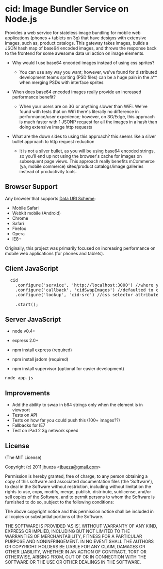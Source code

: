 # cid: Image Bundler Service on Node.js

  Provides a web service for stateless image bundling for mobile web applications (phones + tablets on 3g) that have
  designs with extensive images, such as, product catalogs. This gateway takes images,
  builds a JSON hash map of base64 encoded images, and throws the response back to the frontend for
  some awesome data uri action on image elements.

  * Why would I use base64 encoded images instead of using css sprites?
    * You can use any way you want; however, we've found for distributed development teams spriting (PSD files) can be
    a huge pain in the a** when merging PSDs with interface sprites
    
  * When does base64 encoded images really provide an increased performance benefit?
    * When your users are on 3G or anything slower than WiFi. We've found with tests that on Wifi
    there's literally no difference in performance/user experience; however, on 3G/Edge, this approach
    is much faster with 1 JSONP request for all the images in a hash than doing extensive image http requests
    
  * What are the down sides to using this approach? this seems like a silver bullet approach to http request reduction
    * It is not a silver bullet, as you will be using base64 encoded strings, so you'll end up
    not using the browser's cache for images on subsequent page views. This approach really benefits
    mCommerce (ya, mobile commerce) sites/product catalogs/image galleries instead of productivity tools.
  
## Browser Support

Any browser that supports [Data URI Scheme](http://en.wikipedia.org/wiki/Data_URI_scheme):

* Mobile Safari
* Webkit mobile (Android)
* Chrome
* Safari
* Firefox
* Opera
* IE8+

Originally, this project was primarily focused on increasing performance on mobile web applications (for phones and tablets).
  
## Client JavaScript

<pre>
  cid
    .configure('service', 'http://localhost:3000') //where your nodejs service is hosted
    .configure('callback', 'cidSwapImages') //defaulted to cidSwap
    .configure('lookup', 'cid-src') //css selector attribute for what you want swapped in for b64 strings
    
    .start();
</pre>


## Server JavaScript

* node v0.4+
* express 2.0+

* npm install express (required)
* npm install jsdom (required)
* npm install supervisor (optional for easier development)

<pre>node app.js</pre>

## Improvements

* Add the ability to swap in b64 strings only when the element is in viewport
* Tests on API
* Tests on how far you could push this (100+ images??)
* Fallbacks for IE7
* Test on iPad 2 3g network speed

## License 

(The MIT License)

Copyright (c) 2011 jbueza &lt;jbueza@gmail.com&gt;

Permission is hereby granted, free of charge, to any person obtaining
a copy of this software and associated documentation files (the
'Software'), to deal in the Software without restriction, including
without limitation the rights to use, copy, modify, merge, publish,
distribute, sublicense, and/or sell copies of the Software, and to
permit persons to whom the Software is furnished to do so, subject to
the following conditions:

The above copyright notice and this permission notice shall be
included in all copies or substantial portions of the Software.

THE SOFTWARE IS PROVIDED 'AS IS', WITHOUT WARRANTY OF ANY KIND,
EXPRESS OR IMPLIED, INCLUDING BUT NOT LIMITED TO THE WARRANTIES OF
MERCHANTABILITY, FITNESS FOR A PARTICULAR PURPOSE AND NONINFRINGEMENT.
IN NO EVENT SHALL THE AUTHORS OR COPYRIGHT HOLDERS BE LIABLE FOR ANY
CLAIM, DAMAGES OR OTHER LIABILITY, WHETHER IN AN ACTION OF CONTRACT,
TORT OR OTHERWISE, ARISING FROM, OUT OF OR IN CONNECTION WITH THE
SOFTWARE OR THE USE OR OTHER DEALINGS IN THE SOFTWARE.